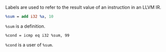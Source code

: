 Labels are used to refer to the result value of an instruction in an LLVM IR.
```ll
%sum = add i32 %a, 10
```
`%sum` is a definition.

```
%cond = icmp eq i32 %sum, 99
```

`%cond` is a user of `%sum`.

